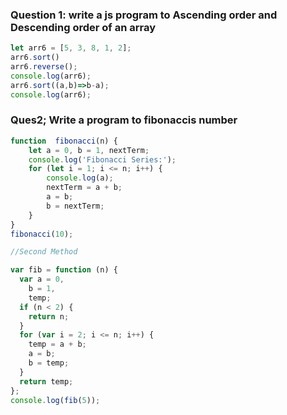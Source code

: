 ### Question 1: write  a  js program to Ascending order and Descending order of an array

```javascript
let arr6 = [5, 3, 8, 1, 2];
arr6.sort()
arr6.reverse();
console.log(arr6);
arr6.sort((a,b)=>b-a);
console.log(arr6);
```
### Ques2; Write a program to fibonaccis number
```javascript
function  fibonacci(n) {
    let a = 0, b = 1, nextTerm;
    console.log('Fibonacci Series:');
    for (let i = 1; i <= n; i++) {
        console.log(a);
        nextTerm = a + b;
        a = b;
        b = nextTerm;
    }
}
fibonacci(10);

//Second Method

var fib = function (n) {
  var a = 0,
    b = 1,
    temp;
  if (n < 2) {
    return n;
  }
  for (var i = 2; i <= n; i++) {
    temp = a + b;
    a = b;
    b = temp;
  }
  return temp;
};
console.log(fib(5));

```
